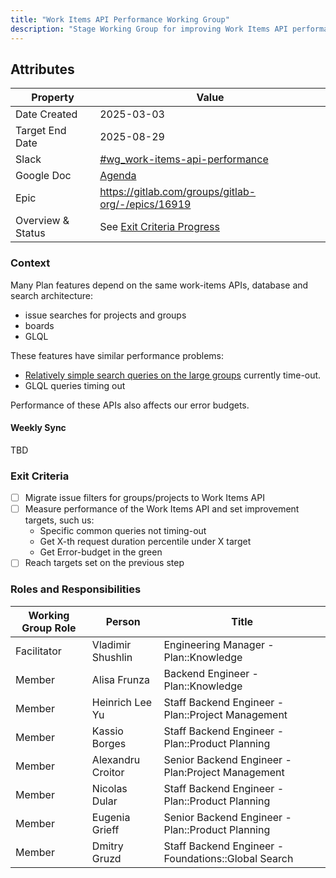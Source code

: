 ```yaml
---
title: "Work Items API Performance Working Group"
description: "Stage Working Group for improving Work Items API performance"
---
```


## Attributes

| Property            | Value                                                                                                   |
|---------------------|---------------------------------------------------------------------------------------------------------|
| Date Created        | 2025-03-03                                                                                              |
| Target End Date     | 2025-08-29                                                                                              |
| Slack               | [#wg_work-items-api-performance](https://gitlab.enterprise.slack.com/archives/C08G0G394CD)              |
| Google Doc          | [Agenda](https://docs.google.com/document/d/1S5ZSbEOSCAUWe0U3gZPGXSUKIaFjjn_HD1UGkz2hhXY/edit?tab=t.0)  |
| Epic                | https://gitlab.com/groups/gitlab-org/-/epics/16919                                                      |
| Overview & Status   | See [Exit Criteria Progress](#exit-criteria)                                                            |

### Context

Many Plan features depend on the same work-items APIs, database and search architecture:

- issue searches for projects and groups
- boards
- GLQL

These features have similar performance problems:

- [Relatively simple search queries on the large groups](https://gitlab.com/groups/gitlab-org/-/issues/?sort=created_date&state=closed&label_name%5B%5D=group%3A%3Acode%20review&label_name%5B%5D=bug%3A%3Avulnerability&first_page_size=100) currently time-out.
- GLQL queries timing out

Performance of these APIs also affects our error budgets.

#### Weekly Sync

TBD

### Exit Criteria

- [ ] Migrate issue filters for groups/projects to Work Items API
- [ ] Measure performance of the Work Items API and set improvement targets, such us:
  - Specific common queries not timing-out
  - Get X-th request duration percentile under X target
  - Get Error-budget in the green
- [ ] Reach targets set on the previous step

### Roles and Responsibilities

| Working Group Role | Person            | Title                                               |
|--------------------|-------------------|-----------------------------------------------------|
| Facilitator        | Vladimir Shushlin | Engineering Manager - Plan::Knowledge               |
| Member             | Alisa Frunza      | Backend Engineer - Plan::Knowledge                  |
| Member             | Heinrich Lee Yu   | Staff Backend Engineer - Plan::Project Management   |
| Member             | Kassio Borges     | Staff Backend Engineer - Plan::Product Planning     |
| Member             | Alexandru Croitor | Senior Backend Engineer - Plan:Project Management   |
| Member             | Nicolas Dular     | Staff Backend Engineer - Plan::Product Planning     |
| Member             | Eugenia Grieff    | Senior Backend Engineer - Plan::Product Planning    |
| Member             | Dmitry Gruzd      | Staff Backend Engineer - Foundations::Global Search |
